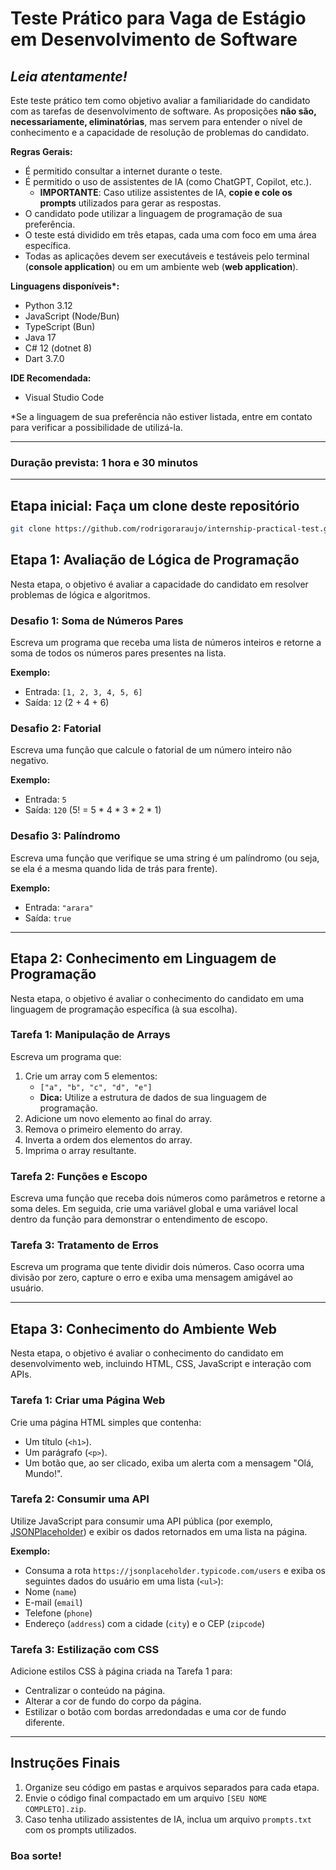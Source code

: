 # Teste Prático para Vaga de Estágio em Desenvolvimento de Software

## _Leia atentamente!_

Este teste prático tem como objetivo avaliar a familiaridade do candidato com as tarefas de desenvolvimento de software. As proposições **não são, necessariamente, eliminatórias**, mas servem para entender o nível de conhecimento e a capacidade de resolução de problemas do candidato.

**Regras Gerais:**
- É permitido consultar a internet durante o teste.
- É permitido o uso de assistentes de IA (como ChatGPT, Copilot, etc.).
  - **IMPORTANTE**: Caso utilize assistentes de IA, **copie e cole os prompts** utilizados para gerar as respostas.
- O candidato pode utilizar a linguagem de programação de sua preferência.
- O teste está dividido em três etapas, cada uma com foco em uma área específica.
- Todas as aplicações devem ser executáveis e testáveis pelo terminal (__console application__) ou em um ambiente web (__web application__).
  
**Linguagens disponíveis\*:**
- Python 3.12
- JavaScript (Node/Bun)
- TypeScript (Bun)
- Java 17
- C# 12 (dotnet 8)
- Dart 3.7.0

**IDE Recomendada:**
- Visual Studio Code

*Se a linguagem de sua preferência não estiver listada, entre em contato para verificar a possibilidade de utilizá-la.

---

### Duração prevista: __1 hora e 30 minutos__

---

## Etapa inicial: Faça um clone deste repositório

```bash
git clone https://github.com/rodrigoraraujo/internship-practical-test.git
```

## Etapa 1: Avaliação de Lógica de Programação

Nesta etapa, o objetivo é avaliar a capacidade do candidato em resolver problemas de lógica e algoritmos.

### Desafio 1: Soma de Números Pares
Escreva um programa que receba uma lista de números inteiros e retorne a soma de todos os números pares presentes na lista.

**Exemplo:**
- Entrada: `[1, 2, 3, 4, 5, 6]`
- Saída: `12` (2 + 4 + 6)

### Desafio 2: Fatorial
Escreva uma função que calcule o fatorial de um número inteiro não negativo.

**Exemplo:**
- Entrada: `5`
- Saída: `120` (5! = 5 * 4 * 3 * 2 * 1)

### Desafio 3: Palíndromo
Escreva uma função que verifique se uma string é um palíndromo (ou seja, se ela é a mesma quando lida de trás para frente).

**Exemplo:**
- Entrada: `"arara"`
- Saída: `true`

---

## Etapa 2: Conhecimento em Linguagem de Programação

Nesta etapa, o objetivo é avaliar o conhecimento do candidato em uma linguagem de programação específica (à sua escolha).

### Tarefa 1: Manipulação de Arrays
Escreva um programa que:
1. Crie um array com 5 elementos:
    - `["a", "b", "c", "d", "e"]`
    - **Dica:** Utilize a estrutura de dados de sua linguagem de programação.
2. Adicione um novo elemento ao final do array.
3. Remova o primeiro elemento do array.
4. Inverta a ordem dos elementos do array.
5. Imprima o array resultante.

### Tarefa 2: Funções e Escopo
Escreva uma função que receba dois números como parâmetros e retorne a soma deles. Em seguida, crie uma variável global e uma variável local dentro da função para demonstrar o entendimento de escopo.

### Tarefa 3: Tratamento de Erros
Escreva um programa que tente dividir dois números. Caso ocorra uma divisão por zero, capture o erro e exiba uma mensagem amigável ao usuário.

---

## Etapa 3: Conhecimento do Ambiente Web

Nesta etapa, o objetivo é avaliar o conhecimento do candidato em desenvolvimento web, incluindo HTML, CSS, JavaScript e interação com APIs.

### Tarefa 1: Criar uma Página Web
Crie uma página HTML simples que contenha:
- Um título (`<h1>`).
- Um parágrafo (`<p>`).
- Um botão que, ao ser clicado, exiba um alerta com a mensagem "Olá, Mundo!".

### Tarefa 2: Consumir uma API
Utilize JavaScript para consumir uma API pública (por exemplo, [JSONPlaceholder](https://jsonplaceholder.typicode.com/)) e exibir os dados retornados em uma lista na página.

**Exemplo:**
- Consuma a rota `https://jsonplaceholder.typicode.com/users` e exiba os seguintes dados do usuário em uma lista (`<ul>`):
- Nome (`name`)
- E-mail (`email`)
- Telefone (`phone`)
- Endereço (`address`) com a cidade (`city`) e o CEP (`zipcode`)

### Tarefa 3: Estilização com CSS
Adicione estilos CSS à página criada na Tarefa 1 para:
- Centralizar o conteúdo na página.
- Alterar a cor de fundo do corpo da página.
- Estilizar o botão com bordas arredondadas e uma cor de fundo diferente.

---

## Instruções Finais

1. Organize seu código em pastas e arquivos separados para cada etapa.
2. Envie o código final compactado em um arquivo `[SEU NOME COMPLETO].zip`.
3. Caso tenha utilizado assistentes de IA, inclua um arquivo `prompts.txt` com os prompts utilizados.

### **Boa sorte!**